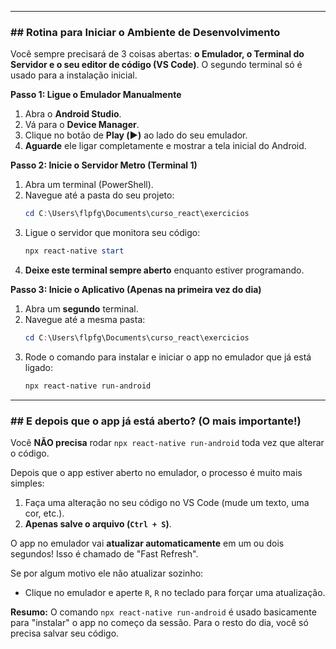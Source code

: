 
-----
### \#\# Rotina para Iniciar o Ambiente de Desenvolvimento

Você sempre precisará de 3 coisas abertas: **o Emulador, o Terminal do Servidor e o seu editor de código (VS Code)**. O segundo terminal só é usado para a instalação inicial.

**Passo 1: Ligue o Emulador Manualmente**

1.  Abra o **Android Studio**.
2.  Vá para o **Device Manager**.
3.  Clique no botão de **Play (▶️)** ao lado do seu emulador.
4.  **Aguarde** ele ligar completamente e mostrar a tela inicial do Android.

**Passo 2: Inicie o Servidor Metro (Terminal 1)**

1.  Abra um terminal (PowerShell).
2.  Navegue até a pasta do seu projeto:
    ```powershell
    cd C:\Users\flpfg\Documents\curso_react\exercicios
    ```
3.  Ligue o servidor que monitora seu código:
    ```powershell
    npx react-native start
    ```
4.  **Deixe este terminal sempre aberto** enquanto estiver programando.

**Passo 3: Inicie o Aplicativo (Apenas na primeira vez do dia)**

1.  Abra um **segundo** terminal.
2.  Navegue até a mesma pasta:
    ```powershell
    cd C:\Users\flpfg\Documents\curso_react\exercicios
    ```
3.  Rode o comando para instalar e iniciar o app no emulador que já está ligado:
    ```powershell
    npx react-native run-android
    ```

-----

### \#\# E depois que o app já está aberto? (O mais importante\!)

Você **NÃO precisa** rodar `npx react-native run-android` toda vez que alterar o código.

Depois que o app estiver aberto no emulador, o processo é muito mais simples:

1.  Faça uma alteração no seu código no VS Code (mude um texto, uma cor, etc.).
2.  **Apenas salve o arquivo (`Ctrl + S`)**.

O app no emulador vai **atualizar automaticamente** em um ou dois segundos\! Isso é chamado de "Fast Refresh".

Se por algum motivo ele não atualizar sozinho:

  * Clique no emulador e aperte `R`, `R` no teclado para forçar uma atualização.

**Resumo:** O comando `npx react-native run-android` é usado basicamente para "instalar" o app no começo da sessão. Para o resto do dia, você só precisa salvar seu código.